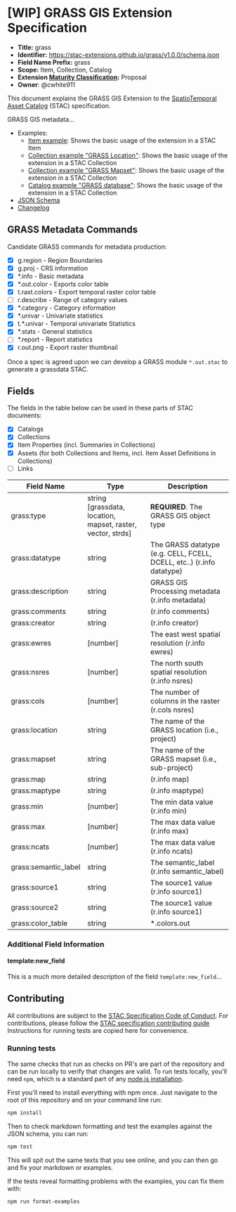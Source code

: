 # [WIP] GRASS GIS Extension Specification

- **Title:** grass
- **Identifier:** <https://stac-extensions.github.io/grass/v1.0.0/schema.json>
- **Field Name Prefix:** grass
- **Scope:** Item, Collection, Catalog
- **Extension [Maturity Classification](https://github.com/radiantearth/stac-spec/tree/master/extensions/README.md#extension-maturity):** Proposal
- **Owner**: @cwhite911

This document explains the GRASS GIS Extension to the [SpatioTemporal Asset Catalog](https://github.com/radiantearth/stac-spec) (STAC) specification.

GRASS GIS metadata...

- Examples:
  - [Item example](examples/item.json): Shows the basic usage of the extension in a STAC Item
  - [Collection example "GRASS Location"](examples/collection.json): Shows the basic usage of the extension in a STAC Collection
  - [Collection example "GRASS Mapset"](examples/PERMANENT.json): Shows the basic usage of the extension in a STAC Collection
  - [Catalog example "GRASS database"](examples/catalog.json): Shows the basic usage of the extension in a STAC Collection
- [JSON Schema](json-schema/schema.json)
- [Changelog](./CHANGELOG.md)

## GRASS Metadata Commands

Candidate GRASS commands for metadata production:

- [x] g.region - Region Boundaries
- [x] g.proj - CRS information
- [x] *.info - Basic metadata
- [x] *.out.color - Exports color table
- [x] t.rast.colors - Export temporal raster color table
- [ ] r.describe - Range of category values
- [x] *.category - Category information
- [x] *.univar - Univariate statistics
- [x] t.*.univar - Temporal univariate Statistics
- [x] *.stats - General statistics
- [ ] *.report - Report statistics
- [x] r.out.png - Export raster thumbnail

Once a spec is agreed upon we can develop a GRASS module `*.out.stac` to generate a grassdata STAC.

## Fields

The fields in the table below can be used in these parts of STAC documents:

- [x] Catalogs
- [x] Collections
- [x] Item Properties (incl. Summaries in Collections)
- [x] Assets (for both Collections and Items, incl. Item Asset Definitions in Collections)
- [ ] Links

| Field Name           | Type                      | Description |
| -------------------- | ------------------------- | ----------- |
| grass:type           | string [grassdata, location, mapset, raster, vector, strds] | **REQUIRED**. The GRASS GIS object type |
| grass:datatype       | string                    | The GRASS datatype (e.g. CELL, FCELL, DCELL, etc..) (r.info datatype) |
| grass:description    | string                    | GRASS GIS Processing metadata (r.info metadata) |
| grass:comments       | string                    | (r.info comments) |
| grass:creator        | string                    | (r.info creator) |
| grass:ewres          | \[number]                 | The east west spatial resolution (r.info ewres) |
| grass:nsres          | \[number]                 | The north south spatial resolution (r.info nsres) |
| grass:cols           | \[number]                 | The number of columns in the raster (r.cols nsres) |
| grass:location       | string                    | The name of the GRASS location (i.e., project) |
| grass:mapset         | string                    | The name of the GRASS mapset (i.e., sub-project) |
| grass:map            | string                    | (r.info map) |
| grass:maptype        | string                    | (r.info maptype) |
| grass:min            | \[number]                 | The min data value (r.info min)  |
| grass:max            | \[number]                 | The max data value (r.info max) |
| grass:ncats          | \[number]                 | The max data value (r.info ncats) |
| grass:semantic_label | string                    | The semantic_label (r.info semantic_label) |
| grass:source1        | string                    | The source1 value (r.info source1) |
| grass:source2        | string                    | The source1 value (r.info source1) |
| grass:color_table    | string                    | *.colors.out  |

### Additional Field Information

#### template:new_field

This is a much more detailed description of the field `template:new_field`...

<!-- ### XYZ Object

This is the introduction for the purpose and the content of the XYZ Object...

| Field Name  | Type   | Description |
| ----------- | ------ | ----------- |
| x           | number | **REQUIRED**. Describe the required field... |
| y           | number | **REQUIRED**. Describe the required field... |
| z           | number | **REQUIRED**. Describe the required field... |

## Relation types

The following types should be used as applicable `rel` types in the
[Link Object](https://github.com/radiantearth/stac-spec/tree/master/item-spec/item-spec.md#link-object).

| Type                | Description |
| ------------------- | ----------- |
| fancy-rel-type      | This link points to a fancy resource. | -->


## Contributing

All contributions are subject to the
[STAC Specification Code of Conduct](https://github.com/radiantearth/stac-spec/blob/master/CODE_OF_CONDUCT.md).
For contributions, please follow the
[STAC specification contributing guide](https://github.com/radiantearth/stac-spec/blob/master/CONTRIBUTING.md) Instructions
for running tests are copied here for convenience.

### Running tests

The same checks that run as checks on PR's are part of the repository and can be run locally to verify that changes are valid. 
To run tests locally, you'll need `npm`, which is a standard part of any [node.js installation](https://nodejs.org/en/download/).

First you'll need to install everything with npm once. Just navigate to the root of this repository and on 
your command line run:
```bash
npm install
```

Then to check markdown formatting and test the examples against the JSON schema, you can run:
```bash
npm test
```

This will spit out the same texts that you see online, and you can then go and fix your markdown or examples.

If the tests reveal formatting problems with the examples, you can fix them with:
```bash
npm run format-examples
```
